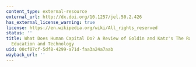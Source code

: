 ```yaml
---
content_type: external-resource
external_url: http://dx.doi.org/10.1257/jel.50.2.426
has_external_license_warning: true
license: https://en.wikipedia.org/wiki/All_rights_reserved
status: ''
title: What Does Human Capital Do? A Review of Goldin and Katz's The Race between
  Education and Technology
uid: 00cf07cf-5df8-4299-a71d-faa3a24a7aab
wayback_url: ''
---
```

